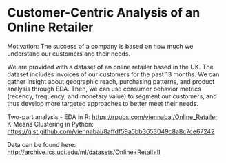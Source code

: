 # Customer-Centric Analysis of an Online Retailer

Motivation: The success of a company is based on how much we understand our customers and their needs. 

We are provided with a dataset of an online retailer based in the UK. The dataset includes invoices of our customers for the past 13 months. We can gather insight about geographic reach, purchasing patterns, and product analysis through EDA. Then, we can use consumer behavior metrics (recency, frequency, and monetary value) to segment our customers, and thus develop more targeted approaches to better meet their needs. 

Two-part analysis -
EDA in R: https://rpubs.com/viennabai/Online_Retailer  
K-Means Clustering in Python: https://gist.github.com/viennabai/8affdf59a5bb3653049c8a8c7ce67242

Data can be found here: 
http://archive.ics.uci.edu/ml/datasets/Online+Retail+II 

